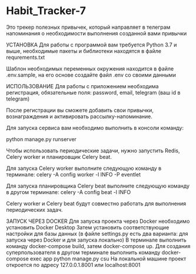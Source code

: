 # Habit_Tracker-7

Это трекер полезных привычек, который направляет в телеграм напоминания о необходимости выполнения созданной вами
привычки

УСТАНОВКА
Для работы с программой вам требуется Python 3.7 и выше, необходимые пакеты и библиотеки находятся в файле
requrements.txt

Шаблон необходимых переменных окружения находится в файле .env.sample, на его основе создайте файл .env со своими
данными

ИСПОЛЬЗОВАНИЕ
Для работы с приложением необходима регистрация, обязательные поля: password, email, telegram (ваш id в telegram)

После регистрации вы сможете добавить свои привычки, вознаграждения и активировать рассылку-напоминание.

Для запуска сервиса вам необходимо выполнить в консоли команду:

python manage.py runserver

Чтобы использовать периодические задачи, нужно запустить Redis, Celery worker и планировщик Celery beat.

Для запуска Celery worker выполните следующую команду в терминале:
celery -A config worker -l INFO -P eventlet

Для запуска планировщика Celery beat выполните следующую команду в другом терминале:
celery -A config beat -l INFO

Celery worker и Celery beat будут совместно работать для выполнения периодических задач.

ЗАПУСК ЧЕРЕЗ DOCKER
Для запуска проекта через Docker необходимо установить Docker Desktop
Затем установить соответствующие настройки для базы данных (в файле settings.py есть два варианта: для запуска через
Docker и для запуска локально)
В терминале выполнить команду docker-compose build, затем docker-compose up.
Для создания суперпользователя в другом терминале выполнить команду docker-compose exec app python manage.py csu
На локальной машине проект откроется по адресу 127.0.0.1.8001 или localhost:8001
